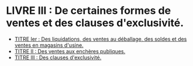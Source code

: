# LIVRE III : De certaines formes de ventes et des clauses d'exclusivité.

- [TITRE Ier : Des liquidations, des ventes au déballage, des soldes et des ventes en magasins d'usine.](titre-ier)
- [TITRE II : Des ventes aux enchères publiques.](titre-ii)
- [TITRE III : Des clauses d'exclusivité.](titre-iii)
